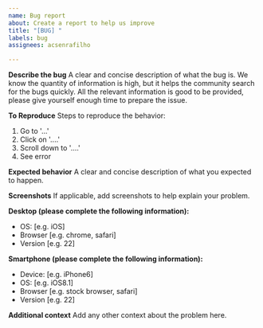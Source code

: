 ```yaml
---
name: Bug report
about: Create a report to help us improve
title: "[BUG] "
labels: bug
assignees: acsenrafilho

---
```


**Describe the bug**
A clear and concise description of what the bug is. We know the quantity of information is high, but it helps the community search for the bugs quickly. All the relevant information is good to be provided, please give yourself enough time to prepare the issue.

**To Reproduce**
Steps to reproduce the behavior:
1. Go to '...'
2. Click on '....'
3. Scroll down to '....'
4. See error

**Expected behavior**
A clear and concise description of what you expected to happen.

**Screenshots**
If applicable, add screenshots to help explain your problem.

**Desktop (please complete the following information):**
 - OS: [e.g. iOS]
 - Browser [e.g. chrome, safari]
 - Version [e.g. 22]

**Smartphone (please complete the following information):**
 - Device: [e.g. iPhone6]
 - OS: [e.g. iOS8.1]
 - Browser [e.g. stock browser, safari]
 - Version [e.g. 22]

**Additional context**
Add any other context about the problem here.
